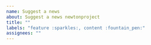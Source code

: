 ```yaml
---
name: Suggest a news
about: Suggest a news newtonproject
title: ""
labels: "feature :sparkles:, content :fountain_pen:"
assignees: ""
---
```

